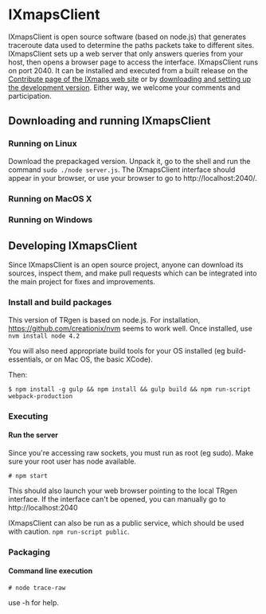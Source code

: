 # IXmapsClient

IXmapsClient is open source software (based on node.js) that generates traceroute data used to determine the paths packets take to different sites. IXmapsClient sets up a web server that only answers queries from your host, then opens a browser page to access the interface. IXmapsClient runs on port 2040. It can be installed and executed from a built release on the [Contribute page of the IXmaps web site](https://www.ixmaps.ca/contribute.php) or by [downloading and setting up the development version](https://github.com/ixmaps/IXmapsClient/). Either way, we welcome your comments and participation.

## Downloading and running IXmapsClient

### Running on Linux

Download the prepackaged version. Unpack it, go to the shell and run the command `sudo ./node server.js`. The IXmapsClient interface should appear in your browser, or use your browser to go to http://localhost:2040/.

### Running on MacOS X

### Running on Windows

## Developing IXmapsClient

Since IXmapsClient is an open source project, anyone can download its sources, inspect them, and make pull requests which can be integrated into the main project for fixes and improvements.

### Install and build packages

This version of TRgen is based on node.js. For installation, https://github.com/creationix/nvm seems to work well. Once installed, use `nvm install node 4.2`

You will also need appropriate build tools for your OS installed (eg build-essentials, or on Mac OS, the basic XCode).

Then:

`$ npm install -g gulp && npm install && gulp build && npm run-script webpack-production`

### Executing

#### Run the server

Since you're accessing raw sockets, you must run as root (eg sudo). Make sure your root user has node available.

`# npm start`

This should also launch your web browser pointing to the local TRgen interface. If the interface can't be opened, you can manually go to http://localhost:2040

IXmapsClient can also be run as a public service, which should be used with caution. `npm run-script public`.

### Packaging

#### Command line execution

`# node trace-raw`

use -h for help.
